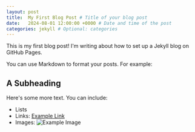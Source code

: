 ```yaml
---
layout: post
title:  My First Blog Post # Title of your blog post
date:   2024-08-01 12:00:00 +0000 # Date and time of the post
categories: jekyll # Optional: categories
---
```


This is my first blog post!  I'm writing about how to set up a Jekyll blog on GitHub Pages.

You can use Markdown to format your posts.  For example:

## A Subheading

Here's some more text.  You can include:

* Lists
* Links: [Example Link](https://example.com)
* Images: ![Example Image](https://via.placeholder.com/150)

